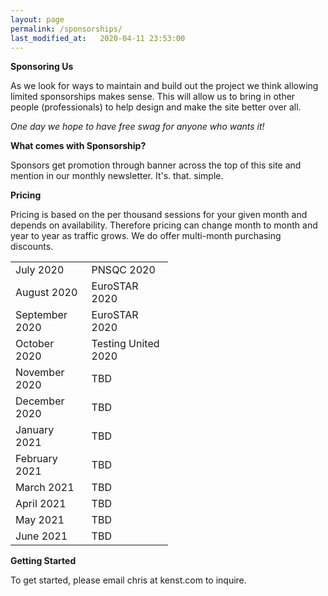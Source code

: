 ```yaml
---
layout: page
permalink: /sponsorships/
last_modified_at:   2020-04-11 23:53:00
---
```


**Sponsoring Us**

As we look for ways to maintain and build out the project we think allowing limited sponsorships makes sense. This will allow us to bring in other people (professionals) to help design and make the site better over all.

_One day we hope to have free swag for anyone who wants it!_

**What comes with Sponsorship?**

Sponsors get promotion through banner across the top of this site and mention in our monthly newsletter. It's. that. simple.

**Pricing**

Pricing is based on the per thousand sessions for your given month and depends on availability. Therefore pricing can change month to month and year to year as traffic grows. We do offer multi-month purchasing discounts.

<table style="width:50%" align="center">
  <tr>
    <td>July 2020</td>
    <td>PNSQC 2020</td>
  </tr>
  <tr>
    <td>August 2020</td>
    <td>EuroSTAR 2020</td>
  </tr>
  <tr>
    <td>September 2020</td>
    <td>EuroSTAR 2020</td>
  </tr>
  <tr>
    <td>October 2020</td>
    <td>Testing United 2020</td>
  </tr>
  <tr>
    <td>November 2020</td>
    <td>TBD</td>
  </tr>
  <tr>
    <td>December 2020</td>
    <td>TBD</td>
  </tr>
  <tr>
    <td>January 2021</td>
    <td>TBD</td>
  </tr>
  <tr>
    <td>February 2021</td>
    <td>TBD</td>
  </tr>
  <tr>
    <td>March 2021</td>
    <td>TBD</td>
  </tr>
  <tr>
    <td>April 2021</td>
    <td>TBD</td>
  </tr>
  <tr>
    <td>May 2021</td>
    <td>TBD</td>
  </tr>
  <tr>
    <td>June 2021</td>
    <td>TBD</td>
  </tr>
</table>


**Getting Started**

To get started, please email chris at kenst.com to inquire.
